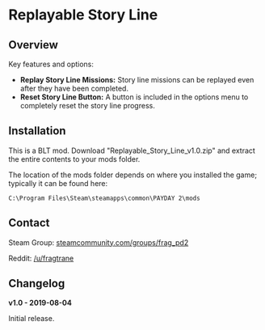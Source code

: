 # Replayable Story Line

## Overview

Key features and options:

- **Replay Story Line Missions:** Story line missions can be replayed even after they have been completed.
- **Reset Story Line Button:** A button is included in the options menu to completely reset the story line progress.

## Installation

This is a BLT mod. Download "Replayable_Story_Line_v1.0.zip" and extract the entire contents to your mods folder.

The location of the mods folder depends on where you installed the game; typically it can be found here:

	C:\Program Files\Steam\steamapps\common\PAYDAY 2\mods

## Contact

Steam Group: [steamcommunity.com/groups/frag_pd2](https://steamcommunity.com/groups/frag_pd2)

Reddit: [/u/fragtrane](https://www.reddit.com/user/fragtrane)

## Changelog

**v1.0 - 2019-08-04**

Initial release.